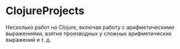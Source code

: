 # ClojureProjects
Несколько работ на Clojure, включая работу с арифметическими выражениями, взятие производных у сложных арифметических выражений и т. д.
